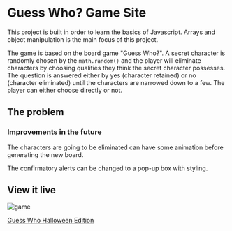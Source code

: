 # Guess Who? Game Site

This project is built in order to learn the basics of Javascript. Arrays and object manipulation is the main focus of this project.

The game is based on the board game "Guess Who?". A secret character is randomly chosen by the `math.random()` and the player will eliminate characters by choosing qualities they think the secret character possesses. The question is answered either by yes (character retained) or no (character eliminated) until the characters are narrowed down to a few. The player can either choose directly or not.

## The problem

### Improvements in the future

The characters are going to be eliminated can have some animation before generating the new board.

The confirmatory alerts can be changed to a pop-up box with styling.

## View it live

![game](images/game.PNG)

[Guess Who Halloween Edition](https://angry-rosalind-754d79.netlify.app)
